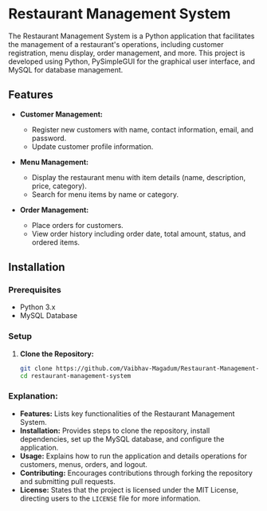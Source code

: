 # Restaurant Management System

The Restaurant Management System is a Python application that facilitates the management of a restaurant's operations, including customer registration, menu display, order management, and more. This project is developed using Python, PySimpleGUI for the graphical user interface, and MySQL for database management.

## Features

- **Customer Management:**
  - Register new customers with name, contact information, email, and password.
  - Update customer profile information.

- **Menu Management:**
  - Display the restaurant menu with item details (name, description, price, category).
  - Search for menu items by name or category.

- **Order Management:**
  - Place orders for customers.
  - View order history including order date, total amount, status, and ordered items.

## Installation

### Prerequisites

- Python 3.x
- MySQL Database

### Setup

1. **Clone the Repository:**
   ```bash
   git clone https://github.com/Vaibhav-Magadum/Restaurant-Management-System
   cd restaurant-management-system

### Explanation:

- **Features:** Lists key functionalities of the Restaurant Management System.
- **Installation:** Provides steps to clone the repository, install dependencies, set up the MySQL database, and configure the application.
- **Usage:** Explains how to run the application and details operations for customers, menus, orders, and logout.
- **Contributing:** Encourages contributions through forking the repository and submitting pull requests.
- **License:** States that the project is licensed under the MIT License, directing users to the `LICENSE` file for more information.

